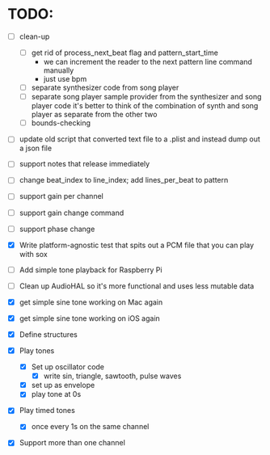 # TODO:

- [ ] clean-up
    - [ ] get rid of process_next_beat flag and pattern_start_time
        - we can increment the reader to the next pattern line command manually
        - just use bpm
    - [ ] separate synthesizer code from song player
    - [ ] separate song player sample provider from the synthesizer and song player code
        it's better to think of the combination of synth and song player as separate from the other two
    - [ ] bounds-checking
- [ ] update old script that converted text file to a .plist and instead dump out a json file

- [ ] support notes that release immediately
- [ ] change beat_index to line_index; add lines_per_beat to pattern
- [ ] support gain per channel
- [ ] support gain change command
- [ ] support phase change

- [x] Write platform-agnostic test that spits out a PCM file that you can play with sox
- [ ] Add simple tone playback for Raspberry Pi
- [ ] Clean up AudioHAL so it's more functional and uses less mutable data

- [x] get simple sine tone working on Mac again
- [x] get simple sine tone working on iOS again

- [x] Define structures

- [x] Play tones
    - [x] Set up oscillator code
        - [x] write sin, triangle, sawtooth, pulse waves
    - [x] set up as envelope
    - [x] play tone at 0s

- [x] Play timed tones
    - [x] once every 1s on the same channel


- [x] Support more than one channel



